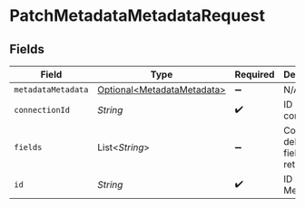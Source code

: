 # PatchMetadataMetadataRequest


## Fields

| Field                                                                  | Type                                                                   | Required                                                               | Description                                                            |
| ---------------------------------------------------------------------- | ---------------------------------------------------------------------- | ---------------------------------------------------------------------- | ---------------------------------------------------------------------- |
| `metadataMetadata`                                                     | [Optional\<MetadataMetadata>](../../models/shared/MetadataMetadata.md) | :heavy_minus_sign:                                                     | N/A                                                                    |
| `connectionId`                                                         | *String*                                                               | :heavy_check_mark:                                                     | ID of the connection                                                   |
| `fields`                                                               | List\<*String*>                                                        | :heavy_minus_sign:                                                     | Comma-delimited fields to return                                       |
| `id`                                                                   | *String*                                                               | :heavy_check_mark:                                                     | ID of the Metadata                                                     |